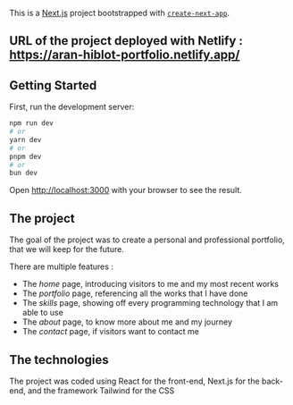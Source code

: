 This is a [Next.js](https://nextjs.org/) project bootstrapped with [`create-next-app`](https://github.com/vercel/next.js/tree/canary/packages/create-next-app).

## URL of the project deployed with Netlify : https://aran-hiblot-portfolio.netlify.app/

## Getting Started

First, run the development server:

```bash
npm run dev
# or
yarn dev
# or
pnpm dev
# or
bun dev
```

Open [http://localhost:3000](http://localhost:3000) with your browser to see the result.

## The project

The goal of the project was to create a personal and professional portfolio, that we will keep for the future.

There are multiple features :

-   The _home_ page, introducing visitors to me and my most recent works
-   The _portfolio_ page, referencing all the works that I have done
-   The _skills_ page, showing off every programming technology that I am able to use
-   The _about_ page, to know more about me and my journey
-   The _contact_ page, if visitors want to contact me

## The technologies

The project was coded using React for the front-end, Next.js for the back-end, and the framework Tailwind for the CSS
